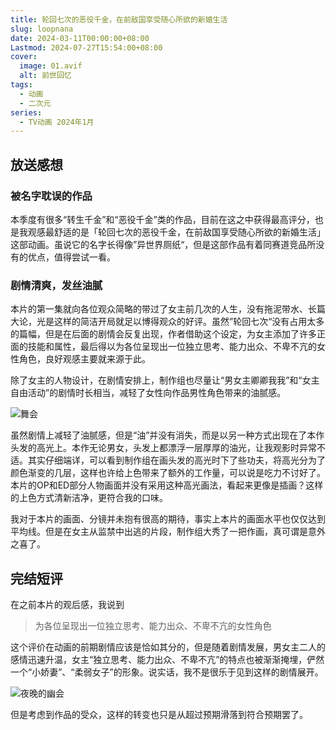 ```yaml
---
title: 轮回七次的恶役千金，在前敌国享受随心所欲的新婚生活
slug: loopnana
date: 2024-03-11T00:00:00+08:00
Lastmod: 2024-07-27T15:54:00+08:00
cover:
  image: 01.avif
  alt: 前世回忆
tags: 
  - 动画
  - 二次元
series: 
  - TV动画 2024年1月
---
```

## 放送感想
### 被名字耽误的作品
本季度有很多“转生千金”和“恶役千金”类的作品，目前在这之中获得最高评分，也是我观感最舒适的是「轮回七次的恶役千金，在前敌国享受随心所欲的新婚生活」这部动画。虽说它的名字长得像”异世界厕纸“，但是这部作品有着同赛道竞品所没有的优点，值得尝试一看。

### 剧情清爽，发丝油腻
本片的第一集就向各位观众简略的带过了女主前几次的人生，没有拖泥带水、长篇大论，光是这样的简洁开局就足以博得观众的好评。虽然”轮回七次“没有占用太多的篇幅，但是在后面的剧情会反复出现，作者借助这个设定，为女主添加了许多正面的技能和属性，最后得以为各位呈现出一位独立思考、能力出众、不卑不亢的女性角色，良好观感主要就来源于此。

除了女主的人物设计，在剧情安排上，制作组也尽量让“男女主卿卿我我”和“女主自由活动”的剧情时长相当，减轻了女性向作品男性角色带来的油腻感。

![舞会](02.avif "舞会")

虽然剧情上减轻了油腻感，但是“油”并没有消失，而是以另一种方式出现在了本作头发的高光上。本作无论男女，头发上都漂浮一层厚厚的油光，让我观影时异常不适。其实仔细端详，可以看到制作组在画头发的高光时下了些功夫，将高光分为了颜色渐变的几层，这样也许给上色带来了额外的工作量，可以说是吃力不讨好了。本片的OP和ED部分人物画面并没有采用这种高光画法，看起来更像是插画？这样的上色方式清新洁净，更符合我的口味。

我对于本片的画面、分镜并未抱有很高的期待，事实上本片的画面水平也仅仅达到平均线。但是在女主从监禁中出逃的片段，制作组大秀了一把作画，真可谓是意外之喜了。

## 完结短评
在之前本片的观后感，我说到
>为各位呈现出一位独立思考、能力出众、不卑不亢的女性角色

这个评价在动画的前期剧情应该是恰如其分的，但是随着剧情发展，男女主二人的感情迅速升温，女主“独立思考、能力出众、不卑不亢”的特点也被渐渐掩埋，俨然一个“小娇妻”、“柔弱女子”的形象。说实话，我不是很乐于见到这样的剧情展开。

![夜晚的幽会](03.avif "夜晚的幽会")

但是考虑到作品的受众，这样的转变也只是从超过预期滑落到符合预期罢了。